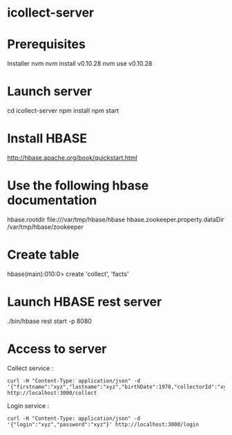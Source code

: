 icollect-server
===============
# Prerequisites

Installer nvm
nvm install v0.10.28
nvm use v0.10.28

# Launch server

cd icollect-server
npm install
npm start


# Install HBASE

http://hbase.apache.org/book/quickstart.html

# Use the following hbase documentation

<configuration>
  <property>
    <name>hbase.rootdir</name>
    <value>file:///var/tmp/hbase/hbase</value>
  </property>
  <property>
    <name>hbase.zookeeper.property.dataDir</name>
    <value>/var/tmp/hbase/zookeeper</value>
  </property>
</configuration>

# Create table

hbase(main):010:0> create 'collect', 'facts'

# Launch HBASE rest server

./bin/hbase rest start -p 8080

# Access to server

Collect service :

```
curl -H "Content-Type: application/json" -d '{"firstname":"xyz","lastname":"xyz","birthDate":1970,"collectorId":"xyz"}' http://localhost:3000/collect
```

Login service :

```
curl -H "Content-Type: application/json" -d '{"login":"xyz","password":"xyz"}' http://localhost:3000/login

